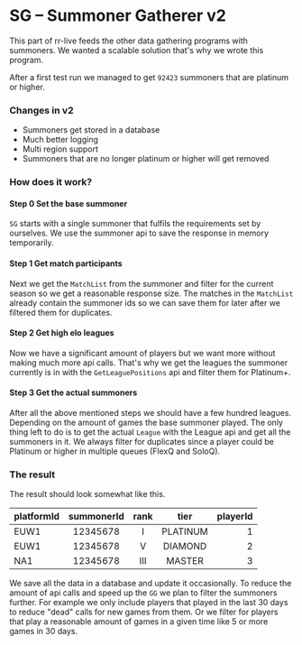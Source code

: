 # SG – Summoner Gatherer v2
This part of rr-live feeds the other data gathering programs with summoners.
We wanted a scalable solution that's why we wrote this program.

After a first test run we managed to get ``92423`` summoners that are platinum or higher.

### Changes in v2
- Summoners get stored in a database
- Much better logging
- Multi region support
- Summoners that are no longer platinum or higher will get removed 

### How does it work?

#### Step 0 Set the base summoner
``SG`` starts with a single summoner that fulfils the requirements set by ourselves. 
We use the summoner api to save the response in memory temporarily.

#### Step 1 Get match participants
Next we get the ``MatchList`` from the summoner and filter for the current season so we 
get a reasonable response size. The matches in the ``MatchList`` already contain the summoner 
ids so we can save them for later after we filtered them for duplicates.

#### Step 2 Get high elo leagues
Now we have a significant amount of players but we want more without making much more api calls.
That's why we get the leagues the summoner currently is in with the ``GetLeaguePositions`` api
and filter them for Platinum+. 

#### Step 3 Get the actual summoners
After all the above mentioned steps we should have a few hundred leagues. Depending on the amount
of games the base summoner played. The only thing left to do is to get the actual ``League`` with
the League api and get all the summoners in it. We always filter for duplicates since a player could
be Platinum or higher in multiple queues (FlexQ and SoloQ).

### The result
The result should look somewhat like this.
 
| platformId   | summonerId  | rank  | tier      | playerId  |
| ------------ |:-----------:|:-----:|:---------:|----------:|
| EUW1         | 12345678    | I     | PLATINUM  | 1         |
| EUW1         | 12345678    | V     | DIAMOND   | 2         | 
| NA1          | 12345678    | III   | MASTER    | 3         | 
 

We save all the data in a database and update it occasionally. 
To reduce the amount of api calls and speed up the ``GG`` we plan to filter
the summoners further. For example we only include players that played in the last 30 days to reduce "dead" calls
for new games from them. Or we filter for players that play a reasonable amount of games in a given time like
5 or more games in 30 days.
